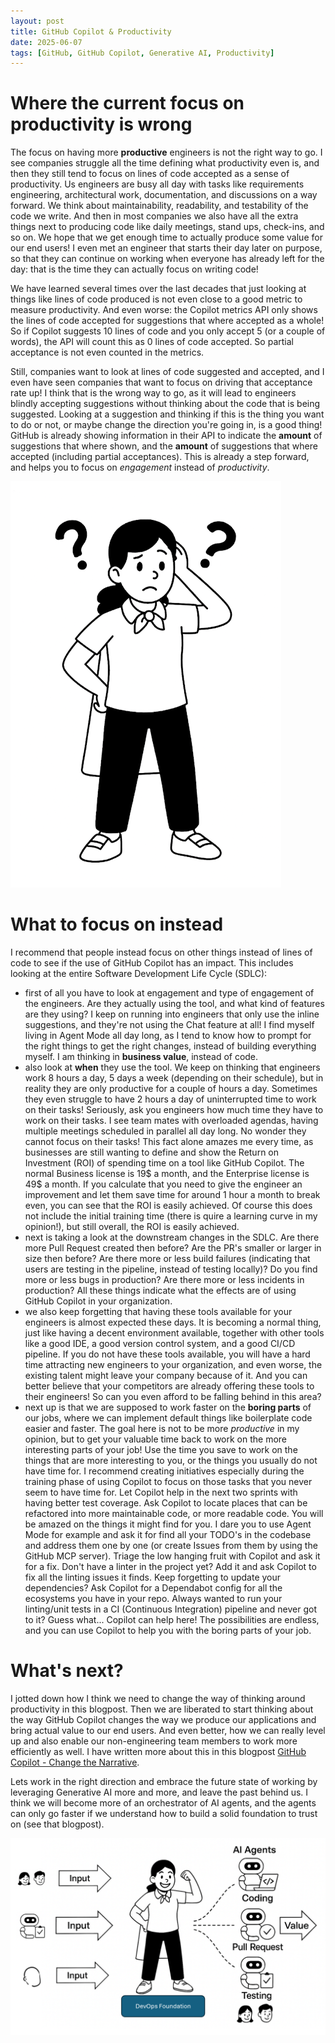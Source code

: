 ```yaml
---
layout: post
title: GitHub Copilot & Productivity
date: 2025-06-07
tags: [GitHub, GitHub Copilot, Generative AI, Productivity]
---
```


# Where the current focus on productivity is wrong
The focus on having more **productive** engineers is not the right way to go. I see companies struggle all the time defining what productivity even is, and then they still tend to focus on lines of code accepted as a sense of productivity. Us engineers are busy all day with tasks like requirements engineering, architectural work, documentation, and discussions on a way forward. We think about maintainability, readability, and testability of the code we write. And then in most companies we also have all the extra things next to producing code like daily meetings, stand ups, check-ins, and so on. We hope that we get enough time to actually produce some value for our end users! I even met an engineer that starts their day later on purpose, so that they can continue on working when everyone has already left for the day: that is the time they can actually focus on writing code! 

We have learned several times over the last decades that just looking at things like lines of code produced is not even close to a good metric to measure productivity. And even worse: the Copilot metrics API only shows the lines of code accepted for suggestions that where accepted as a whole! So if Copilot suggests 10 lines of code and you only accept 5 (or a couple of words), the API will count this as 0 lines of code accepted. So partial acceptance is not even counted in the metrics. 

Still, companies want to look at lines of code suggested and accepted, and I even have seen companies that want to focus on driving that acceptance rate up! I think that is the wrong way to go, as it will lead to engineers blindly accepting suggestions without thinking about the code that is being suggested. Looking at a suggestion and thinking if this is the thing you want to do or not, or maybe change the direction you're going in, is a good thing! GitHub is already showing information in their API to indicate the **amount** of suggestions that where shown, and the **amount** of suggestions that where accepted (including partial acceptances). This is already a step forward, and helps you to focus on _engagement_ instead of _productivity_. 

![Picture of a confused engineer scratching their head surrounded with question marks](/images/2025/20250401/20250607-Confusion.png)  

# What to focus on instead
I recommend that people instead focus on other things instead of lines of code to see if the use of GitHub Copilot has an impact. This includes looking at the entire Software Development Life Cycle (SDLC): 
- first of all you have to look at engagement and type of engagement of the engineers. Are they actually using the tool, and what kind of features are they using? I keep on running into engineers that only use the inline suggestions, and they're not using the Chat feature at all! I find myself living in Agent Mode all day long, as I tend to know how to prompt for the right things to get the right changes, instead of building everything myself. I am thinking in **business value**, instead of code.
- also look at **when** they use the tool. We keep on thinking that engineers work 8 hours a day, 5 days a week (depending on their schedule), but in reality they are only productive for a couple of hours a day. Sometimes they even struggle to have 2 hours a day of uninterrupted time to work on their tasks! Seriously, ask you engineers how much time they have to work on their tasks. I see team mates with overloaded agendas, having multiple meetings scheduled in parallel all day long. No wonder they cannot focus on their tasks! This fact alone amazes me every time, as businesses are still wanting to define and show the Return on Investment (ROI) of spending time on a tool like GitHub Copilot. The normal Business license is 19$ a month, and the Enterprise license is 49$ a month. If you calculate that you need to give the engineer an improvement and let them save time for around 1 hour a month to break even, you can see that the ROI is easily achieved. Of course this does not include the initial training time (there is quire a learning curve in my opinion!), but still overall, the ROI is easily achieved.
- next is taking a look at the downstream changes in the SDLC. Are there more Pull Request created then before? Are the PR's smaller or larger in size then before? Are there more or less build failures (indicating that users are testing in the pipeline, instead of testing locally)? Do you find more or less bugs in production? Are there more or less incidents in production? All these things indicate what the effects are of using GitHub Copilot in your organization.
- we also keep forgetting that having these tools available for your engineers is almost expected these days. It is becoming a normal thing, just like having a decent environment available, together with other tools like a good IDE, a good version control system, and a good CI/CD pipeline. If you do not have these tools available, you will have a hard time attracting new engineers to your organization, and even worse, the existing talent might leave your company because of it. And you can better believe that your competitors are already offering these tools to their engineers! So can you even afford to be falling behind in this area?
- next up is that we are supposed to work faster on the **boring parts** of our jobs, where we can implement default things like boilerplate code easier and faster. The goal here is not to be more _productive_ in my opinion, but to get your valuable time back to work on the more interesting parts of your job! Use the time you save to work on the things that are more interesting to you, or the things you usually do not have time for. I recommend creating initiatives especially during the training phase of using Copilot to focus on those tasks that you never seem to have time for. Let Copilot help in the next two sprints with having better test coverage. Ask Copilot to locate places that can be refactored into more maintainable code, or more readable code. You will be amazed on the things it might find for you. I dare you to use Agent Mode for example and ask it for find all your TODO's in the codebase and address them one by one (or create Issues from them by using the GitHub MCP server). Triage the low hanging fruit with Copilot and ask it for a fix. Don't have a linter in the project yet? Add it and ask Copilot to fix all the linting issues it finds. Keep forgetting to update your dependencies? Ask Copilot for a Dependabot config for all the ecosystems you have in your repo. Always wanted to run your linting/unit tests in a CI (Continuous Integration) pipeline and never got to it? Guess what... Copilot can help here! The possibilities are endless, and you can use Copilot to help you with the boring parts of your job. 

# What's next?
I jotted down how I think we need to change the way of thinking around productivity in this blogpost. Then we are liberated to start thinking about the way GitHub Copilot changes the way we produce our applications and bring actual value to our end users. And even better, how we can really level up and also enable our non-engineering team members to work more efficiently as well. I have written more about this in this blogpost [GitHub Copilot - Change the Narrative](/blog/2025/04/01/GitHub-Copilot-Change-the-Narrative). 

Lets work in the right direction and embrace the future state of working by leveraging Generative AI more and more, and leave the past behind us. I think we will become more of an orchestrator of AI agents, and the agents can only go faster if we understand how to build a solid foundation to trust on (see that blogpost).

![Image of adding value to the end user](/images/2025/20250401/20250401-Value.png)  